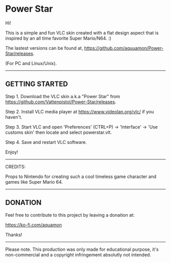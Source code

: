 # Power Star

Hi! 

This is a simple and fun VLC skin created with a flat design aspect that is inspired by an all time favorite Super Mario/N64. :)

The lastest versions can be found at, https://github.com/aquuamon/Power-Star/releases.

(For PC and Linux/Unix).

-----------
GETTING STARTED
---
Step 1. Download the VLC skin a.k.a "Power Star" from https://github.com/Vattenpistol/Power-Star/releases.

Step 2. Install VLC media player at https://www.videolan.org/vlc/ if you haven't.

Step 3. Start VLC and open 'Preferences' (CTRL+P) -> 'Interface' ->  'Use customs skin' then locate and select powerstar.vlt.

Step 4. Save and restart VLC software.

Enjoy!

-----------

CREDITS:

Props to Nintendo for creating such a cool timeless game character and games like Super Mario 64.

-----------
DONATION
---
Feel free to contribute to this project by leaving a donation at:

https://ko-fi.com/aquamon

Thanks!

-----------
Please note.
This production was only made for educational purpose, it's non-commercial and a copyright infringement absolutly not intended.
